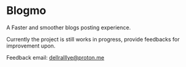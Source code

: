 # Blogmo
A Faster and smoother blogs posting experience.

Currently the project is still works in progress, provide feedbacks for improvement upon.

Feedback email: dellralllye@proton.me


